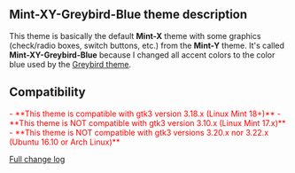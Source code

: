 ## Mint-XY-Greybird-Blue theme description

This theme is basically the default **Mint-X** theme with some graphics (check/radio boxes, switch buttons, etc.) from the **Mint-Y** theme. It's called **Mint-XY-Greybird-Blue** because I changed all accent colors to the color blue used by the [Greybird theme](https://github.com/shimmerproject/Greybird).

## Compatibility

<span style="color:red;">
- **This theme is compatible with gtk3 version 3.18.x (Linux Mint 18+)**
</span>

<span style="color:red;">
- **This theme is NOT compatible with gtk3 version 3.10.x (Linux Mint 17.x)**
</span>

<span style="color:red;">
- **This theme is NOT compatible with gtk3 versions 3.20.x nor 3.22.x (Ubuntu 16.10 or Arch Linux)**
</span>

[Full change log](https://github.com/Odyseus/CinnamonTools/blob/master/Themes/Mint-XY-Greybird-Blue/files/Mint-XY-Greybird-Blue/CHANGELOG.md)
